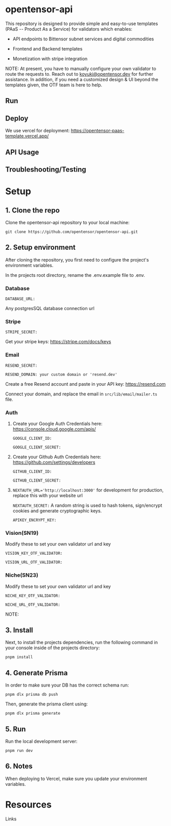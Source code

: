 # opentensor-api

This repository is designed to provide simple and easy-to-use templates (PAaS -- Product As a Service) for validators which enables:

- API endpoints to Bittensor subnet services and digital commodities

- Frontend and Backend templates

- Monetization with stripe integration

NOTE: At present, you have to manually configure your own validator to route the requests to. Reach out to koyuki@opentensor.dev for further assistance. In addition, if you need a customized design & UI beyond the templates given, the OTF team is here to help.

## Run

## Deploy

We use vercel for deployment: https://opentensor-paas-template.vercel.app/

## API Usage

## Troubleshooting/Testing

# Setup

## 1. Clone the repo

Clone the opentensor-api repository to your local machine:

`git clone https://github.com/opentensor/opentensor-api.git`

## 2. Setup environment

After cloning the repository, you first need to configure the project's environment variables.

In the projects root directory, rename the .env.example file to .env.

### Database

`DATABASE_URL:`

Any postgresSQL database connection url

### Stripe

`STRIPE_SECRET:`

Get your stripe keys: https://stripe.com/docs/keys

### Email

`RESEND_SECRET:`

`RESEND_DOMAIN: your custom domain or 'resend.dev' `

Create a free Resend account and paste in your API key: https://resend.com

Connect your domain, and replace the email in `src/lib/email/mailer.ts` file.

### Auth

1. Create your Google Auth Credentials here:
   https://console.cloud.google.com/apis/

   `GOOGLE_CLIENT_ID:`

   `GOOGLE_CLIENT_SECRET:`

2. Create your Github Auth Credentials here:
   https://github.com/settings/developers

   `GITHUB_CLIENT_ID:`

   `GITHUB_CLIENT_SECRET:`

3. `NEXTAUTH_URL='http://localhost:3000'` for development
   for production, replace this with your website url

   `NEXTAUTH_SECRET:` A random string is used to hash tokens, sign/encrypt cookies and generate cryptographic keys.

   `APIKEY_ENCRYPT_KEY:`

### Vision(SN19)

Modify these to set your own validator url and key

`VISION_KEY_OTF_VALIDATOR:`

`VISION_URL_OTF_VALIDATOR:`

### Niche(SN23)

Modify these to set your own validator url and key

`NICHE_KEY_OTF_VALIDATOR:`

`NICHE_URL_OTF_VALIDATOR:`

NOTE:

## 3. Install

Next, to install the projects dependencies, run the following command in your console inside of the projects directory:

`pnpm install`

## 4. Generate Prisma

In order to make sure your DB has the correct schema run:

`pnpm dlx prisma db push`

Then, generate the prisma client using:

`pnpm dlx prisma generate`

## 5. Run

Run the local development server:

`pnpm run dev`

## 6. Notes

When deploying to Vercel, make sure you update your environment variables.

# Resources

Links
